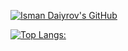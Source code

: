 [![Isman Daiyrov's GitHub](https://github-readme-stats.vercel.app/api?username=IsmanDaiyrov&theme=dark&show_icons=true)](https://github.com/anuraghazra/github-readme-stats)

[![Top Langs:](https://github-readme-stats.vercel.app/api/top-langs/?username=IsmanDaiyrov&layout=compact&theme=dark)](https://github.com/anuraghazra/github-readme-stats)


<!---
IsmanDaiyrov/IsmanDaiyrov is a ✨ special ✨ repository because its `README.md` (this file) appears on your GitHub profile.
You can click the Preview link to take a look at your changes. 
--->
